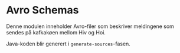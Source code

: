 Avro Schemas
============

Denne modulen inneholder Avro-filer som beskriver meldingene 
som sendes på kafkakøen mellom Hiv og Hoi.

Java-koden blir generert i `generate-sources`-fasen.